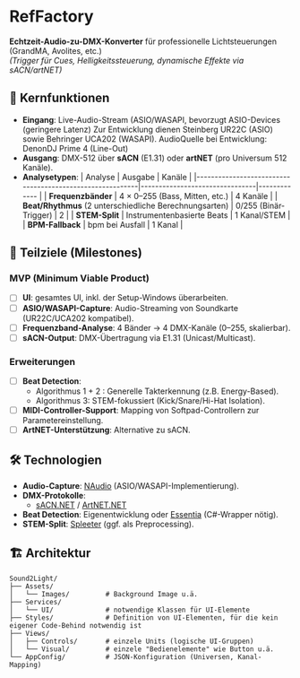 # RefFactory 
**Echtzeit-Audio-zu-DMX-Konverter** für professionelle Lichtsteuerungen (GrandMA, Avolites, etc.)  
*(Trigger für Cues, Helligkeitssteuerung, dynamische Effekte via sACN/artNET)*

## 🎯 Kernfunktionen
- **Eingang**: Live-Audio-Stream (ASIO/WASAPI, bevorzugt ASIO-Devices (geringere Latenz)
  Zur Entwicklung dienen Steinberg UR22C (ASIO) sowie Behringer UCA202 (WASAPI).
  AudioQuelle bei Entwicklung: DenonDJ Prime 4 (Line-Out)
- **Ausgang**: DMX-512 über **sACN** (E1.31) oder **artNET** (pro Universum 512 Kanäle).  
- **Analysetypen**:
  | Analyse                                                  | Ausgabe                        | Kanäle       |
  |----------------------------------------------------------|--------------------------------|------------- |
  | **Frequenzbänder**                                       | 4 × 0–255 (Bass, Mitten, etc.) | 4 Kanäle     |
  | **Beat/Rhythmus**  (2 unterschiedliche Berechnungsarten) | 0/255 (Binär-Trigger)          |     2        |
  | **STEM-Split**                                           | Instrumentenbasierte Beats     | 1 Kanal/STEM |
  | **BPM-Fallback**                                         | bpm bei Ausfall                | 1 Kanal      |

## 🚧 Teilziele (Milestones)
### **MVP (Minimum Viable Product)**
- [ ] **UI**: gesamtes UI, inkl. der Setup-Windows überarbeiten.  
- [ ] **ASIO/WASAPI-Capture**: Audio-Streaming von Soundkarte (UR22C/UCA202 kompatibel).  
- [ ] **Frequenzband-Analyse**: 4 Bänder → 4 DMX-Kanäle (0–255, skalierbar).  
- [ ] **sACN-Output**: DMX-Übertragung via E1.31 (Unicast/Multicast).  

### **Erweiterungen**
- [ ] **Beat Detection**: 
  - Algorithmus 1 + 2 : Generelle Takterkennung (z.B. Energy-Based).  
  - Algorithmus 3: STEM-fokussiert (Kick/Snare/Hi-Hat Isolation).  
- [ ] **MIDI-Controller-Support**: Mapping von Softpad-Controllern zur Parametereinstellung.  
- [ ] **ArtNET-Unterstützung**: Alternative zu sACN.  

## 🛠️ Technologien
- **Audio-Capture**: [NAudio](https://github.com/naudio/NAudio) (ASIO/WASAPI-Implementierung).  
- **DMX-Protokolle**: 
  - [sACN.NET](https://github.com/fiveninedigital/sACN) / [ArtNET.NET](https://github.com/hArty1/ArtNet.Net)  
- **Beat Detection**: Eigenentwicklung oder [Essentia](https://essentia.upf.edu/) (C#-Wrapper nötig).  
- **STEM-Split**: [Spleeter](https://github.com/deezer/spleeter) (ggf. als Preprocessing).  

## 🏗️ Architektur
```plaintext
Sound2Light/
├── Assets/
│   └── Images/         # Background Image u.ä.
├── Services/
│   └── UI/             # notwendige Klassen für UI-Elemente
├── Styles/             # Definition von UI-Elementen, für die kein eigener Code-Behind notwendig ist
├── Views/
│   ├── Controls/       # einzele Units (logische UI-Gruppen)
│   └── Visual/         # einzele "Bedienelemente" wie Button u.ä.
└── AppConfig/          # JSON-Konfiguration (Universen, Kanal-Mapping)
